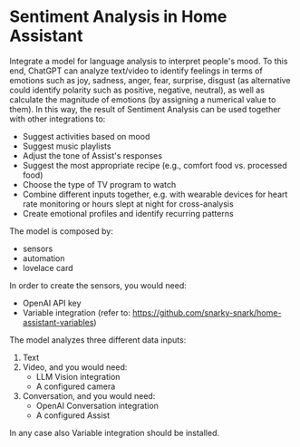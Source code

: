# Sentiment Analysis in Home Assistant

Integrate a model for language analysis to interpret people's mood.
To this end, ChatGPT can analyze text/video to identify feelings in terms of emotions such as joy, sadness, anger, fear, surprise, disgust (as alternative could identify polarity such as positive, negative, neutral), as well as calculate the magnitude of emotions (by assigning a numerical value to them).
In this way, the result of Sentiment Analysis can be used together with other integrations to:
- Suggest activities based on mood
- Suggest music playlists
- Adjust the tone of Assist's responses
- Suggest the most appropriate recipe (e.g., comfort food vs. processed food)
- Choose the type of TV program to watch
- Combine different inputs together, e.g. with wearable devices for heart rate monitoring or hours slept at night for cross-analysis
- Create emotional profiles and identify recurring patterns

The model is composed by:
- sensors
- automation
- lovelace card

In order to create the sensors, you would need:
- OpenAI API key
- Variable integration (refer to: https://github.com/snarky-snark/home-assistant-variables)

The model analyzes three different data inputs:
1) Text
2) Video, and you would need:
   - LLM Vision integration
   - A configured camera
3) Conversation, and you would need:
   - OpenAI Conversation integration
   - A configured Assist

In any case also Variable integration should be installed.
